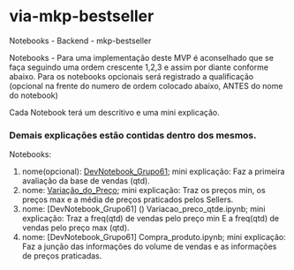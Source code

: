 # via-mkp-bestseller
Notebooks - Backend - mkp-bestseller

Notebooks - Para uma implementação deste MVP é aconselhado que se faça seguindo uma ordem crescente 1,2,3 e assim por diante conforme abaixo.
Para os notebooks opcionais será registrado a qualificação (opcional na frente do numero de ordem colocado abaixo, ANTES do nome do notebook)

Cada Notebook terá um descritivo e uma mini explicação. 
### Demais explicações estão contidas dentro dos mesmos.

Notebooks:
1) nome(opcional): [DevNotebook_Grupo61](https://github.com/ferdancs/via-mkp-bestseller/blob/main/DevNotebook_Grupo61.ipynb); mini explicação: Faz a primeira avaliação da base de vendas (qtd).
2) nome: [Variação_do_Preço](https://github.com/ferdancs/via-mkp-bestseller/blob/main/Varia%C3%A7%C3%A3o_do_Pre%C3%A7o.ipynb);   mini explicação: Traz os preços min, os preços max e a média de preços praticados pelos Sellers.
3) nome: [DevNotebook_Grupo61] () Variacao_preco_qtde.ipynb; mini explicação: Traz a freq(qtd) de vendas pelo preço min E a freq(qtd) de vendas pelo preço max (qtd).
4) nome: [DevNotebook_Grupo61] Compra_produto.ipynb;      mini explicação: Faz a junção das informações do volume de vendas e as informações de preços praticadas.
